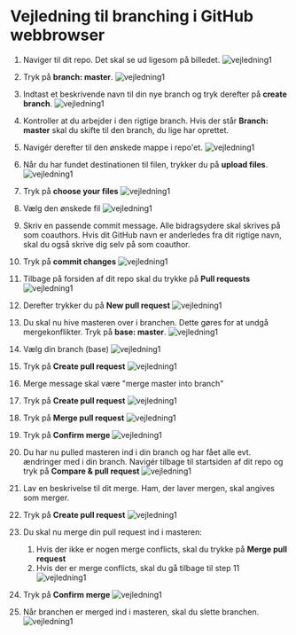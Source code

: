 # Vejledning til branching i GitHub webbrowser

1. Naviger til dit repo. Det skal se ud ligesom på billedet.
![vejledning1](./Billeder_til_github_webbrowser_branchvejledning/vejledning1.png)

2. Tryk på **branch: master**.
![vejledning1](./Billeder_til_github_webbrowser_branchvejledning/vejledning2.png)

3. Indtast et beskrivende navn til din nye branch og tryk derefter på **create branch**.
![vejledning1](./Billeder_til_github_webbrowser_branchvejledning/vejledning3.png)

4. Kontroller at du arbejder i den rigtige branch. Hvis der står **Branch: master** skal du skifte til den branch, du lige har oprettet.
5. Navigér derefter til den ønskede mappe i repo'et.
![vejledning1](./Billeder_til_github_webbrowser_branchvejledning/vejledning4.png)

6. Når du har fundet destinationen til filen, trykker du på **upload files**.
![vejledning1](./Billeder_til_github_webbrowser_branchvejledning/vejledning5.png)

7. Tryk på **choose your files**
![vejledning1](./Billeder_til_github_webbrowser_branchvejledning/vejledning6.png)

8. Vælg den ønskede fil
![vejledning1](./Billeder_til_github_webbrowser_branchvejledning/vejledning7.png)

9. Skriv en passende commit message. Alle bidragsydere skal skrives på som coauthors. Hvis dit GitHub navn er anderledes fra dit rigtige navn, skal du også skrive dig selv på som coauthor.
10. Tryk på **commit changes**
![vejledning1](./Billeder_til_github_webbrowser_branchvejledning/vejledning8.png)

11. Tilbage på forsiden af dit repo skal du trykke på **Pull requests**
![vejledning1](./Billeder_til_github_webbrowser_branchvejledning/vejledning9.png)

12. Derefter trykker du på **New pull request**
![vejledning1](./Billeder_til_github_webbrowser_branchvejledning/vejledning10.png)

13. Du skal nu hive masteren over i branchen. Dette gøres for at undgå mergekonflikter. Tryk på **base: master**.
![vejledning1](./Billeder_til_github_webbrowser_branchvejledning/vejledning11.png)

14. Vælg din branch (base)
![vejledning1](./Billeder_til_github_webbrowser_branchvejledning/vejledning12.png)

15. Tryk på **Create pull request**
![vejledning1](./Billeder_til_github_webbrowser_branchvejledning/vejledning13.png)

16. Merge message skal være "merge master into branch"
17. Tryk på **Create pull request**
![vejledning1](./Billeder_til_github_webbrowser_branchvejledning/vejledning14.png)

18. Tryk på **Merge pull request**
![vejledning1](./Billeder_til_github_webbrowser_branchvejledning/vejledning15.png)

19. Tryk på **Confirm merge**
![vejledning1](./Billeder_til_github_webbrowser_branchvejledning/vejledning16.png)

20. Du har nu pulled masteren ind i din branch og har fået alle evt. ændringer med i din branch. Navigér tilbage til startsiden af dit repo og tryk på **Compare & pull request**
![vejledning1](./Billeder_til_github_webbrowser_branchvejledning/vejledning17.png)

21. Lav en beskrivelse til dit merge. Ham, der laver mergen, skal angives som merger.
22. Tryk på **Create pull request**
![vejledning1](./Billeder_til_github_webbrowser_branchvejledning/vejledning18.png)

23. Du skal nu merge din pull request ind i masteren:
	1. Hvis der ikke er nogen merge conflicts, skal du trykke på **Merge pull request**
	2. Hvis der er merge conflicts, skal du gå tilbage til step 11
![vejledning1](./Billeder_til_github_webbrowser_branchvejledning/vejledning15.png)

24. Tryk på **Confirm merge**
![vejledning1](./Billeder_til_github_webbrowser_branchvejledning/vejledning19.png)

25. Når branchen er merged ind i masteren, skal du slette branchen.
![vejledning1](./Billeder_til_github_webbrowser_branchvejledning/vejledning20.png)
